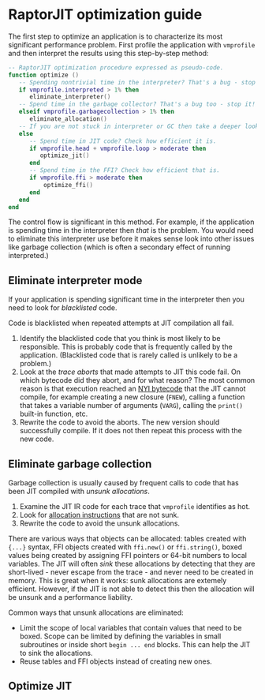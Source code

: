 # RaptorJIT optimization guide

The first step to optimize an application is to characterize its most
significant performance problem. First profile the application with
`vmprofile` and then interpret the results using this step-by-step
method:

```lua
-- RaptorJIT optimization procedure expressed as pseudo-code.
function optimize ()
   -- Spending nontrivial time in the interpreter? That's a bug - stop it!
   if vmprofile.interpreted > 1% then
      eliminate_interpreter()
   -- Spend time in the garbage collector? That's a bug too - stop it!
   elseif vmprofile.garbagecollection > 1% then
      eliminate_allocation()
   -- If you are not stuck in interpreter or GC then take a deeper look...
   else
      -- Spend time in JIT code? Check how efficient it is.
      if vmprofile.head + vmprofile.loop > moderate then 
         optimize_jit()
      end
      -- Spend time in the FFI? Check how efficient that is.
      if vmprofile.ffi > moderate then
          optimize_ffi()
      end
   end
end
```

The control flow is significant in this method. For example, if the
application is spending time in the interpreter then _that_ is the
problem. You would need to eliminate this interpreter use before it
makes sense look into other issues like garbage collection (which is
often a secondary effect of running interpreted.)

## Eliminate interpreter mode

If your application is spending significant time in the interpreter
then you need to look for _blacklisted_ code.

Code is blacklisted when repeated attempts at JIT compilation all fail.

1. Identify the blacklisted code that you think is most likely to be responsible. This is probably code that is frequently called by the application. (Blacklisted code that is rarely called is unlikely to be a problem.)
2. Look at the _trace aborts_ that made attempts to JIT this code fail. On which bytecode did they abort, and for what reason? The most common reason is that execution reached an [NYI bytecode](http://wiki.luajit.org/NYI) that the JIT cannot compile, for example creating a new closure (`FNEW`), calling a function that takes a variable number of arguments (`VARG`), calling the `print()` built-in function, etc.
3. Rewrite the code to avoid the aborts. The new version should successfully compile. If it does not then repeat this process with the new code.

## Eliminate garbage collection

Garbage collection is usually caused by frequent calls to code that has been JIT compiled with _unsunk allocations_. 

1. Examine the JIT IR code for each trace that `vmprofile` identifies as hot.
2. Look for [allocation instructions](http://wiki.luajit.org/SSA-IR-2.0#allocations) that are not sunk.
3. Rewrite the code to avoid the unsunk allocations.

There are various ways that objects can be allocated: tables created
with `{...}` syntax, FFI objects created with `ffi.new()` or
`ffi.string()`, boxed values being created by assigning FFI pointers
or 64-bit numbers to local variables. The JIT will often _sink_ these
allocations by detecting that they are short-lived - never escape from
the trace - and never need to be created in memory. This is great when
it works: sunk allocations are extemely efficient. However, if the JIT
is not able to detect this then the allocation will be unsunk and a
performance liability.

Common ways that unsunk allocations are eliminated:

- Limit the scope of local variables that contain values that need to be boxed. Scope can be limited by defining the variables in small subroutines or inside short `begin ... end` blocks. This can help the JIT to sink the allocations.
- Reuse tables and FFI objects instead of creating new ones.

## Optimize JIT 

